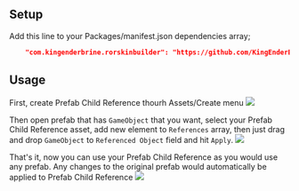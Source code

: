 ## Setup
Add this line to your Packages/manifest.json dependencies array;
```json
    "com.kingenderbrine.rorskinbuilder": "https://github.com/KingEnderBrine/RoRSkinBuilder.git",
```

## Usage
First, create Prefab Child Reference thourh Assets/Create menu
![](https://cdn.discordapp.com/attachments/706089456855154778/940260753032773744/unknown.png)

Then open prefab that has `GameObject` that you want, select your Prefab Child Reference asset, add new element to `References` array, then just drag and drop `GameObject` to `Referenced Object` field and hit `Apply`.
![](https://cdn.discordapp.com/attachments/706089456855154778/940261733375815710/unknown.png)

That's it, now you can use your Prefab Child Reference as you would use any prefab. Any changes to the original prefab would automatically be applied to Prefab Child Reference
![](https://cdn.discordapp.com/attachments/706089456855154778/940262099102363678/unknown.png)